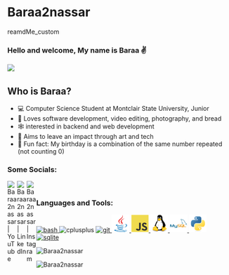 # Baraa2nassar
 reamdMe_custom

### Hello and welcome, My name is Baraa ✌ 
![](https://komarev.com/ghpvc/?username=Baraa2nassar&color=blueviolet) 


## Who is Baraa? 
- 💻 Computer Science Student at Montclair State University, Junior
- 🍞 Loves software development, video editing, photography, and bread
- 🕸 interested in backend and web development
- 🥅 Aims to leave an impact through art and tech
- 🎈 Fun fact: My birthday is a combination of the same number repeated (not counting 0)


### Some Socials:
[<img align="left" alt="Baraa2nassar | YouTube" width="22px" src="https://cdn-icons-png.flaticon.com/512/185/185983.png" />][youtube]
[<img align="left" alt="Baraa2nassar | LinkedIn" width="22px" src="https://cdn-icons.flaticon.com/png/512/1377/premium/1377213.png?token=exp=1641160372~hmac=4737b1ebaec3df2a718e6800023becf9" />][linkedin]
[<img align="left" alt="Baraa2nassar | Instagram" width="22px" src="https://cdn-icons.flaticon.com/png/512/3670/premium/3670125.png?token=exp=1641160289~hmac=fda7e5d57dd73d4e0671f0d6dc451f58" />][instagram]

<br />

</details>

<h3 align="left">Languages and Tools:</h3>
<p align="left"> <a href="https://www.postgresql.org/" target="_blank"> <img src="https://upload.wikimedia.org/wikipedia/commons/thumb/2/29/Postgresql_elephant.svg/993px-Postgresql_elephant.svg.png" alt="bash" width="40" height="40"/> </a> <a target="_blank"> <img src="https://www.jalalmhz.ir/wp-content/uploads/2021/05/Introduction-to-C-programming-language.png" alt="cplusplus" width="50" height="40"/> </a> <a href="https://git-scm.com/" target="_blank"> <img src="https://www.vectorlogo.zone/logos/git-scm/git-scm-icon.svg" alt="git" width="40" height="40"/> </a> </a> <a href="https://www.java.com" target="_blank"> <img src="https://raw.githubusercontent.com/devicons/devicon/master/icons/java/java-original.svg" alt="java" width="40" height="40"/> </a> <a href="https://developer.mozilla.org/en-US/docs/Web/JavaScript" target="_blank"> <img src="https://raw.githubusercontent.com/devicons/devicon/master/icons/javascript/javascript-original.svg" alt="javascript" width="40" height="40"/> </a> <a href="https://www.linux.org/" target="_blank"> <img src="https://raw.githubusercontent.com/devicons/devicon/master/icons/linux/linux-original.svg" alt="linux" width="40" height="40"/> </a> </a> <a href="https://www.mysql.com/" target="_blank"> <img src="https://raw.githubusercontent.com/devicons/devicon/master/icons/mysql/mysql-original-wordmark.svg" alt="mysql" width="40" height="40"/> </a> <a href="https://www.python.org" target="_blank"> <img src="https://raw.githubusercontent.com/devicons/devicon/master/icons/python/python-original.svg" alt="python" width="40" height="40"/> </a> <a href="https://www.sqlite.org/" target="_blank"> <img src="https://www.vectorlogo.zone/logos/sqlite/sqlite-icon.svg" alt="sqlite" width="40" height="40"/> </a> </p>

<p><img src="https://github-readme-stats.vercel.app/api?username=Baraa2nassar&show_icons=true&locale=en&theme=dark" alt="Baraa2nassar" /></p>
<p><img src="https://github-readme-streak-stats.herokuapp.com/?user=Baraa2nassar&theme=dark" alt="Baraa2nassar" /></p>


[youtube]: https://www.youtube.com/channel/UC8kNE4PAg6zodiZm3X6sLcg?app=desktop
[linkedin]: https://www.linkedin.com/in/baraa2nassar/
[instagram]: https://www.instagram.com/baraa2nassar/

